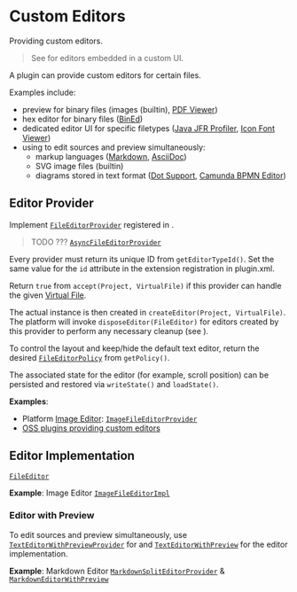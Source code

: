 <!-- Copyright 2000-2025 JetBrains s.r.o. and contributors. Use of this source code is governed by the Apache 2.0 license. -->

# Custom Editors

<link-summary>Providing custom editors.</link-summary>

> See [](editor_components.md) for editors embedded in a custom UI.

A plugin can provide custom editors for certain files.

Examples include:

- preview for binary files (images (builtin), [PDF Viewer](https://plugins.jetbrains.com/plugin/14494-pdf-viewer))
- hex editor for binary files ([BinEd](https://plugins.jetbrains.com/plugin/9339-bined--binary-hex-editor))
- dedicated editor UI for specific filetypes ([Java JFR Profiler](https://plugins.jetbrains.com/plugin/20937-java-jfr-profiler), [Icon Font Viewer](https://plugins.jetbrains.com/plugin/19274-icon-font-viewer))
- using [](#editor-with-preview) to edit sources and preview simultaneously:
    - markup languages ([Markdown](https://www.jetbrains.com/help/idea/markdown.html), [AsciiDoc](https://plugins.jetbrains.com/plugin/7391-asciidoc))
    - SVG image files (builtin)
    - diagrams stored in text format ([Dot Support](https://plugins.jetbrains.com/plugin/27121-dot-support), [Camunda BPMN Editor](https://plugins.jetbrains.com/plugin/25710-camunda-bpmn-editor?))

## Editor Provider

Implement [`FileEditorProvider`](%gh-ic%/platform/analysis-api/src/com/intellij/openapi/fileEditor/FileEditorProvider.java)
registered in <include from="snippets.topic" element-id="ep"><var name="ep" value="com.intellij.fileEditorProvider"/></include>.

> TODO ??? [`AsyncFileEditorProvider`](%gh-ic%/platform/platform-api/src/com/intellij/openapi/fileEditor/AsyncFileEditorProvider.kt)

Every provider must return its unique ID from `getEditorTypeId()`.
Set the same value for the `id` attribute in the extension registration in <path>plugin.xml</path>.

Return `true` from `accept(Project, VirtualFile)` if this provider can handle the given [Virtual File](virtual_file.md).

The actual [](#editor-implementation) instance is then created in `createEditor(Project, VirtualFile)`.
The platform will invoke `disposeEditor(FileEditor)` for editors created by this provider to perform any necessary cleanup (see [](disposers.md)).

To control the layout and keep/hide the default text editor, return the desired [`FileEditorPolicy`](%gh-ic%/platform/analysis-api/src/com/intellij/openapi/fileEditor/FileEditorPolicy.java)
from `getPolicy()`.

The associated state for the editor (for example, scroll position) can be persisted and restored via `writeState()` and `loadState()`.

**Examples**:

- Platform [Image Editor](https://www.jetbrains.com/help/idea/view-images-in-ide.html): [`ImageFileEditorProvider`](%gh-ic%/images/src/org/intellij/images/editor/impl/ImageFileEditorProvider.java)
- [OSS plugins providing custom editors](https://jb.gg/ipe?extensions=com.intellij.fileEditorProvider)

## Editor Implementation

[`FileEditor`](%gh-ic%/platform/editor-ui-api/src/com/intellij/openapi/fileEditor/FileEditor.java)

**Example**: Image Editor [`ImageFileEditorImpl`](%gh-ic%/images/src/org/intellij/images/editor/impl/ImageFileEditorImpl.java)

### Editor with Preview

To edit sources and preview simultaneously, use
[`TextEditorWithPreviewProvider`](%gh-ic%/platform/platform-impl/src/com/intellij/openapi/fileEditor/TextEditorWithPreviewProvider.kt) for [](#editor-provider)
and [`TextEditorWithPreview`](%gh-ic%/platform/platform-impl/src/com/intellij/openapi/fileEditor/TextEditorWithPreview.kt) for the editor implementation.

**Example**: Markdown Editor [`MarkdownSplitEditorProvider`](%gh-ic%/plugins/markdown/core/src/org/intellij/plugins/markdown/ui/preview/MarkdownSplitEditorProvider.kt) & [`MarkdownEditorWithPreview`](%gh-ic%/plugins/markdown/core/src/org/intellij/plugins/markdown/ui/preview/MarkdownEditorWithPreview.java)

<include from="snippets.topic" element-id="missingContent"/>
